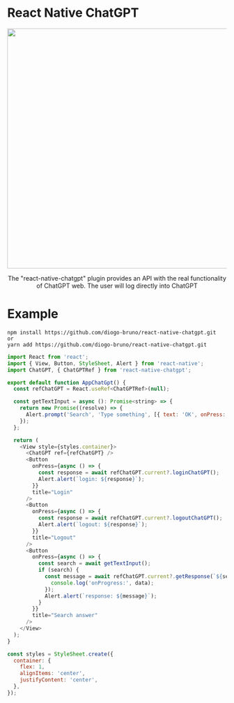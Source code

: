 # React Native ChatGPT

<div style="text-align: center">
<img src="https://github.com/diogo-bruno/react-native-chatgpt/assets/11491923/fdeee84a-9784-4c90-90ac-331d4de47d35" width="550" />
</div>

<p style="text-align: center">
The "react-native-chatgpt" plugin provides an API with the real functionality of ChatGPT web. The user will log directly into ChatGPT
</p>

# Example

```ssh
npm install https://github.com/diogo-bruno/react-native-chatgpt.git
or
yarn add https://github.com/diogo-bruno/react-native-chatgpt.git
```

```javascript
import React from 'react';
import { View, Button, StyleSheet, Alert } from 'react-native';
import ChatGPT, { ChatGPTRef } from 'react-native-chatgpt';

export default function AppChatGpt() {
  const refChatGPT = React.useRef<ChatGPTRef>(null);

  const getTextInput = async (): Promise<string> => {
    return new Promise((resolve) => {
      Alert.prompt('Search', 'Type something', [{ text: 'OK', onPress: (value) => resolve(`${value}`) }], 'plain-text');
    });
  };

  return (
    <View style={styles.container}>
      <ChatGPT ref={refChatGPT} />
      <Button
        onPress={async () => {
          const response = await refChatGPT.current?.loginChatGPT();
          Alert.alert(`login: ${response}`);
        }}
        title="Login"
      />
      <Button
        onPress={async () => {
          const response = await refChatGPT.current?.logoutChatGPT();
          Alert.alert(`logout: ${response}`);
        }}
        title="Logout"
      />
      <Button
        onPress={async () => {
          const search = await getTextInput();
          if (search) {
            const message = await refChatGPT.current?.getResponse(`${search}`, (data: string) => {
              console.log('onProgress:', data);
            });
            Alert.alert(`response: ${message}`);
          }
        }}
        title="Search answer"
      />
    </View>
  );
}

const styles = StyleSheet.create({
  container: {
    flex: 1,
    alignItems: 'center',
    justifyContent: 'center',
  },
});
```
